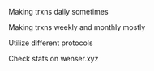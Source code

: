 Making trxns daily sometimes

Making trxns weekly and monthly mostly

Utilize different protocols

Check stats on wenser.xyz
